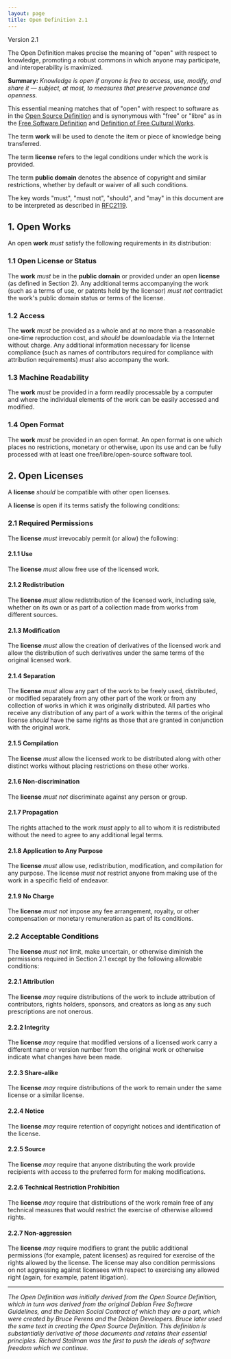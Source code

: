 ```yaml
---
layout: page
title: Open Definition 2.1
---
```


Version 2.1

The Open Definition makes precise the meaning of "open" with respect to knowledge, promoting a robust commons in which anyone may participate, and interoperability is maximized.

**Summary:** *Knowledge is open if anyone is free to access, use, modify, and share it — subject, at most, to measures that preserve provenance and openness.*

This essential meaning matches that of "open" with respect to software as in the [Open Source Definition](https://en.wikipedia.org/wiki/The_Open_Source_Definition) and is synonymous with "free" or "libre" as in the [Free Software Definition](https://en.wikipedia.org/wiki/The_Free_Software_Definition) and [Definition of Free Cultural Works](https://en.wikipedia.org/wiki/Definition_of_Free_Cultural_Works).

The term **work** will be used to denote the item or piece of knowledge being transferred.

The term **license** refers to the legal conditions under which the work is provided.

The term **public domain** denotes the absence of copyright and similar
restrictions, whether by default or waiver of all such conditions.

The key words "must", "must not", "should", and "may"
in this document are to be interpreted as described in
[RFC2119](https://tools.ietf.org/html/rfc2119).

## 1. Open Works

An open **work** *must* satisfy the following requirements in its distribution:

### 1.1 Open License or Status

The **work** *must* be in the **public domain** or provided under an open
**license** (as defined in Section 2).  Any additional terms accompanying
the work (such as a terms of use, or patents held by the licensor)
*must not* contradict the work's public domain status or terms of the license.

### 1.2 Access

The **work** *must* be provided as a whole and at no more than a reasonable 
one-time reproduction cost, and *should* be downloadable via the Internet without charge.
Any additional information necessary for license compliance (such as names of 
contributors required for compliance with attribution requirements) *must* also 
accompany the work.

### 1.3 Machine Readability

The **work** *must* be provided in a form readily processable by a computer and where the individual elements of the work can be easily accessed and modified.

### 1.4 Open Format

The **work** *must* be provided in an open format. An open format is
one which places no restrictions, monetary or otherwise, upon its use and can be fully processed
with at least one free/libre/open-source software tool.

## 2. Open Licenses

A **license** *should* be compatible with other open licenses.

A **license** is open if its terms satisfy the following conditions:

### 2.1 Required Permissions

The **license** *must* irrevocably permit (or allow) the following:

#### 2.1.1 Use

The **license** *must* allow free use of the licensed work.

#### 2.1.2 Redistribution

The **license** *must* allow redistribution of the licensed work, 
including sale, whether on its own or as part of a collection made from 
works from different sources.

#### 2.1.3 Modification

The **license** *must* allow the creation of derivatives of the licensed 
work and allow the distribution of such derivatives under the same
terms of the original licensed work.

#### 2.1.4 Separation

The **license** *must* allow any part of the work
to be freely used, distributed, or modified separately from any other part 
of the work or from any collection of works in which it was originally 
distributed. All parties who receive any distribution of any part of
a work within the terms of the original license *should* have the same rights
as those that are granted in conjunction with the original work.

#### 2.1.5 Compilation

The **license** *must* allow the licensed work to be distributed along 
with other distinct works without placing restrictions on these other works.

#### 2.1.6 Non-discrimination

The **license** *must not* discriminate against any person or group.

#### 2.1.7 Propagation

The rights attached to the work *must* apply to all to whom it is redistributed 
without the need to agree to any additional legal terms.

#### 2.1.8 Application to Any Purpose

The **license** *must* allow use, redistribution, modification, and 
compilation for any purpose. The license *must not* restrict anyone
from making use of the work in a specific field of endeavor.

#### 2.1.9 No Charge

The **license** *must not* impose any fee arrangement, royalty, or other
compensation or monetary remuneration as part of its conditions.

### 2.2 Acceptable Conditions

The **license** *must not* limit, make uncertain, or otherwise diminish the permissions 
required in Section 2.1 except by the following allowable conditions:

#### 2.2.1 Attribution

The **license** *may* require distributions of the work to include attribution
of contributors, rights holders, sponsors, and creators as long as
any such prescriptions are not onerous.

#### 2.2.2 Integrity

The **license** *may* require that modified versions of a licensed work
carry a different name or version number from the original work or 
otherwise indicate what changes have been made. 

#### 2.2.3 Share-alike

The **license** *may* require distributions of the work to remain
under the same license or a similar license.

#### 2.2.4 Notice

The **license** *may* require retention of copyright notices and identification of the license.

#### 2.2.5 Source

The **license** *may* require that anyone distributing the work provide recipients with access to the preferred form for making modifications.

#### 2.2.6 Technical Restriction Prohibition

The **license** *may* require that distributions of the work remain free of any technical measures that would restrict the exercise of otherwise allowed rights.

#### 2.2.7 Non-aggression

The **license** *may* require modifiers to grant the public additional permissions (for example, patent licenses) as required for exercise of the rights allowed by the license. The license may also condition permissions on not aggressing against licensees with respect to exercising any allowed right (again, for example, patent litigation).

----
*The Open Definition was initially derived from the Open Source Definition, which in turn was derived from the original Debian Free Software Guidelines, and the Debian Social Contract of which they are a part, which were created by Bruce Perens and the Debian Developers. Bruce later used the same text in creating the Open Source Definition. This definition is substantially derivative of those documents and retains their essential principles. Richard Stallman was the first to push the ideals of software freedom which we continue.*
